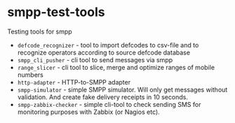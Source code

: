 smpp-test-tools
===============

Testing tools for smpp

 * ```defcode_recognizer``` - tool to import defcodes to csv-file and to recognize operators according to source defcode database
 * ```smpp_cli_pusher``` - cli tool to send messages via smpp
 * ```range_slicer``` - cli tool to slice, merge and optimize ranges of mobile numbers
 * ```http-adapter``` - HTTP-to-SMPP adapter
 * ```smpp-simulator``` - simple SMPP simulator. Will only get messages without validation. And create fake delivery receipts in 10 seconds.
 * ```smpp-zabbix-checker``` - simple cli-tool to check sending SMS for monitoring purposes with Zabbix (or Nagios etc). 
